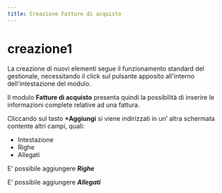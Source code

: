 ```yaml
---
title: Creazione Fatture di acquisto
---
```


# creazione1

La creazione di nuovi elementi segue il funzionamento standard del gestionale, necessitando il click sul pulsante apposito all'interno dell'intestazione del modulo.

Il modulo **Fatture di acquisto** presenta quindi la possibilità di inserire le informazioni complete relative ad una fattura.

Cliccando sul tasto **+Aggiungi** si viene indirizzati in un’ altra schermata contente altri campi, quali:

* Intestazione
* Righe
* Allegati

E' possibile aggiungere _**Righe**_

E' possibile aggiungere _**Allegati**_

